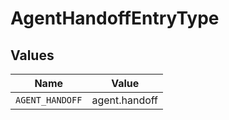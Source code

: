 # AgentHandoffEntryType


## Values

| Name            | Value           |
| --------------- | --------------- |
| `AGENT_HANDOFF` | agent.handoff   |